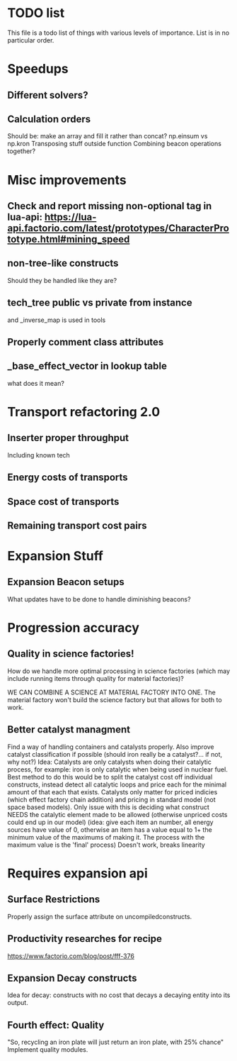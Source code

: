 # TODO list

This file is a todo list of things with various levels of importance. List is in no particular order.




# Speedups

## Different solvers?

## Calculation orders

Should be: make an array and fill it rather than concat?
np.einsum vs np.kron
Transposing stuff outside function
Combining beacon operations together?




# Misc improvements

## Check and report missing non-optional tag in lua-api: https://lua-api.factorio.com/latest/prototypes/CharacterPrototype.html#mining_speed

## non-tree-like constructs

Should they be handled like they are?

## tech_tree public vs private from instance

and _inverse_map is used in tools

## Properly comment class attributes

## _base_effect_vector in lookup table

what does it mean?




# Transport refactoring 2.0

## Inserter proper throughput

Including known tech

## Energy costs of transports

## Space cost of transports

## Remaining transport cost pairs





# Expansion Stuff

## Expansion Beacon setups

What updates have to be done to handle diminishing beacons?



# Progression accuracy

## Quality in science factories!

How do we handle more optimal processing in science factories (which may include running items through quality for material factories)?

WE CAN COMBINE A SCIENCE AT MATERIAL FACTORY INTO ONE. The material factory won't build the science factory but that allows for both to work.

## Better catalyst managment

Find a way of handling containers and catalysts properly. Also improve catalyst classification if possible (should iron really be a catalyst?... if not, why not?)
Idea: Catalysts are only catalysts when doing their catalytic process, for example: iron is only catalytic when being used in nuclear fuel. Best method to do this would be to split the catalyst cost off individual constructs, instead detect all catalytic loops and price each for the minimal amount of that each that exists. Catalysts only matter for priced indicies (which effect factory chain addition) and pricing in standard model (not space based models).
Only issue with this is deciding what construct NEEDS the catalytic element made to be allowed (otherwise unpriced costs could end up in our model) (idea: give each item an number, all energy sources have value of 0, otherwise an item has a value equal to 1+ the minimum value of the maximums of making it. The process with the maximum value is the 'final' process)
Doesn't work, breaks linearity




# Requires expansion api

## Surface Restrictions

Properly assign the surface attribute on uncompiledconstructs.

## Productivity researches for recipe

https://www.factorio.com/blog/post/fff-376

## Expansion Decay constructs

Idea for decay: constructs with no cost that decays a decaying entity into its output.

## Fourth effect: Quality

"So, recycling an iron plate will just return an iron plate, with 25% chance"
Implement quality modules.
